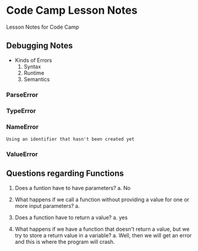# Code Camp Lesson Notes
  Lesson Notes for Code Camp 

## Debugging Notes

  * Kinds of Errors
      1.  Syntax
      2.  Runtime
      3.  Semantics
  
  ### ParseError

  ### TypeError

  ### NameError
    Using an identifier that hasn't been created yet

  ### ValueError

  ## Questions regarding Functions

  1. Does a funtion have to have parameters?
    a. No
  
  2. What happens if we call a function without providing a value for one or more input parameters? 
    a.  

  3.  Does a function have to return a value?
    a. yes

  4.  What happens if we have a function that doesn't return a value, but we try to store a return value in a variable?
    a. Well, then we will get an error and this is where the program will crash.
    
  